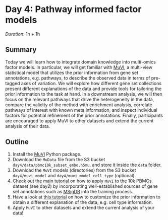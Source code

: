 # Day 4: Pathway informed factor models

*Duration*: 1h + 1h

## Summary

Today we will learn how to integrate domain knowledge into multi-omics factor models. In particular, we will get familiar with [MuVI](https://github.com/MLO-lab/MuVI), a multi-view statistical model that utilizes the prior information from gene set annotations, e.g. pathways, to describe the observed data in terms of pre-tagged axes of variation. We will explore how different gene set collections present different explanations of the data and provide tools for tailoring the prior information to the task at hand. In a downstream analysis, we will then focus on the relevant pathways that drive the heterogeneity in the data, compare the validity of the method with enrichment analysis, correlate pathways of interest with known meta information, and inspect individual factors for potential refinement of the prior annotations. Finally, participants are encouraged to apply MuVI to other datasets and extend the current analysis of their data.

## Outline

1. Install the [MuVI](https://github.com/MLO-lab/MuVI) Python package.
2. Download the `MuData` file from the S3 bucket `day4/data/pbmc10k_subset_embo.h5mu`, and store it inside the `data` folder.
3. Download the `MuVI` models (directories) from the S3 bucket `day4/muvi_model` and `day4/muvi_model_cell_type` (optional).
4. Check out [the main tutorial](pathway-informed_single-cell_multi-omics_integration.ipynb) on how to apply `MuVI` to the 10k PBMCs dataset (see day2) by incorporating well-established sources of gene set annotations such as [MSigDB](https://www.gsea-msigdb.org/gsea/msigdb) into the training process.
5. Have a look at [this tutorial](pathway-informed_single-cell_multi-omics_integration_cell-type.ipynb) on how to customize the prior information to obtain a different explanation of the data, e.g. cell type information.
6. Apply `MuVI` to other datasets and extend the current analysis of your data!
